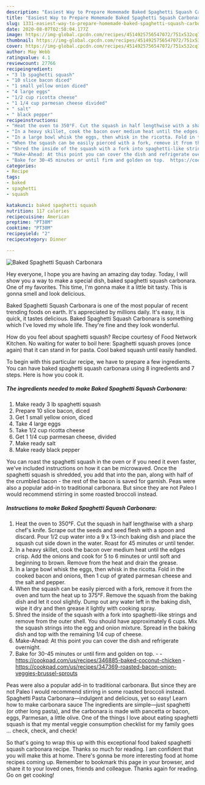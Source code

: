 ```yaml
---
description: "Easiest Way to Prepare Homemade Baked Spaghetti Squash Carbonara"
title: "Easiest Way to Prepare Homemade Baked Spaghetti Squash Carbonara"
slug: 1331-easiest-way-to-prepare-homemade-baked-spaghetti-squash-carbonara
date: 2020-08-07T02:58:04.177Z
image: https://img-global.cpcdn.com/recipes/4514925756547072/751x532cq70/baked-spaghetti-squash-carbonara-recipe-main-photo.jpg
thumbnail: https://img-global.cpcdn.com/recipes/4514925756547072/751x532cq70/baked-spaghetti-squash-carbonara-recipe-main-photo.jpg
cover: https://img-global.cpcdn.com/recipes/4514925756547072/751x532cq70/baked-spaghetti-squash-carbonara-recipe-main-photo.jpg
author: May Webb
ratingvalue: 4.1
reviewcount: 27766
recipeingredient:
- "3 lb spaghetti squash"
- "10 slice bacon diced"
- "1 small yellow onion diced"
- "4 large eggs"
- "1/2 cup ricotta cheese"
- "1 1/4 cup parmesan cheese divided"
- " salt"
- " black pepper"
recipeinstructions:
- "Heat the oven to 350°F. Cut the squash in half lengthwise with a sharp chef&#39;s knife. Scrape out the seeds and seed flesh with a spoon and discard. Pour 1/2 cup water into a 9 x 13-inch baking dish and place the squash cut side down in the water. Roast for 45 minutes or until tender."
- "In a heavy skillet, cook the bacon over medium heat until the edges crisp. Add the onions and cook for 5 to 6 minutes or until soft and beginning to brown. Remove from the heat and drain the grease."
- "In a large bowl whisk the eggs, then whisk in the ricotta. Fold in the cooked bacon and onions, then 1 cup of grated parmesan cheese and the salt and pepper."
- "When the squash can be easily pierced with a fork, remove it from the oven and turn the heat up to 375°F. Remove the squash from the baking dish and let it cool slightly. Dump out any water left in the baking dish, wipe it dry and then grease it lightly with cooking spray."
- "Shred the inside of the squash with a fork into spaghetti-like strings and remove from the outer shell. You should have approximately 6 cups. Mix the squash strings into the egg and onion mixture. Spread in the baking dish and top with the remaining 1/4 cup of cheese."
- "Make-Ahead: At this point you can cover the dish and refrigerate overnight."
- "Bake for 30-45 minutes or until firm and golden on top.  https://cookpad.com/us/recipes/346885-baked-coconut-chicken https://cookpad.com/us/recipes/347369-roasted-bacon-onion-veggies-brussel-sprouts"
categories:
- Recipe
tags:
- baked
- spaghetti
- squash

katakunci: baked spaghetti squash 
nutrition: 117 calories
recipecuisine: American
preptime: "PT38M"
cooktime: "PT30M"
recipeyield: "2"
recipecategory: Dinner

---
```



![Baked Spaghetti Squash Carbonara](https://img-global.cpcdn.com/recipes/4514925756547072/751x532cq70/baked-spaghetti-squash-carbonara-recipe-main-photo.jpg)

Hey everyone, I hope you are having an amazing day today. Today, I will show you a way to make a special dish, baked spaghetti squash carbonara. One of my favorites. This time, I'm gonna make it a little bit tasty. This is gonna smell and look delicious.

Baked Spaghetti Squash Carbonara is one of the most popular of recent trending foods on earth. It's appreciated by millions daily. It's easy, it is quick, it tastes delicious. Baked Spaghetti Squash Carbonara is something which I've loved my whole life. They're fine and they look wonderful.

How do you feel about spaghetti squash? Recipe courtesy of Food Network Kitchen. No waiting for water to boil here: Spaghetti squash proves (once again) that it can stand in for pasta. Cool baked squash until easily handled.


To begin with this particular recipe, we have to prepare a few ingredients. You can have baked spaghetti squash carbonara using 8 ingredients and 7 steps. Here is how you cook it.

<!--inarticleads1-->

##### The ingredients needed to make Baked Spaghetti Squash Carbonara:

1. Make ready 3 lb spaghetti squash
1. Prepare 10 slice bacon, diced
1. Get 1 small yellow onion, diced
1. Take 4 large eggs
1. Take 1/2 cup ricotta cheese
1. Get 1 1/4 cup parmesan cheese, divided
1. Make ready  salt
1. Make ready  black pepper


You can roast the spaghetti squash in the oven or if you need it even faster, we&#39;ve included instructions on how it can be microwaved. Once the spaghetti squash is shredded, you add that into the pan, along with half of the crumbled bacon - the rest of the bacon is saved for garnish. Peas were also a popular add-in to traditional carbonara. But since they are not Paleo I would recommend stirring in some roasted broccoli instead. 

<!--inarticleads2-->

##### Instructions to make Baked Spaghetti Squash Carbonara:

1. Heat the oven to 350°F. Cut the squash in half lengthwise with a sharp chef&#39;s knife. Scrape out the seeds and seed flesh with a spoon and discard. Pour 1/2 cup water into a 9 x 13-inch baking dish and place the squash cut side down in the water. Roast for 45 minutes or until tender.
1. In a heavy skillet, cook the bacon over medium heat until the edges crisp. Add the onions and cook for 5 to 6 minutes or until soft and beginning to brown. Remove from the heat and drain the grease.
1. In a large bowl whisk the eggs, then whisk in the ricotta. Fold in the cooked bacon and onions, then 1 cup of grated parmesan cheese and the salt and pepper.
1. When the squash can be easily pierced with a fork, remove it from the oven and turn the heat up to 375°F. Remove the squash from the baking dish and let it cool slightly. Dump out any water left in the baking dish, wipe it dry and then grease it lightly with cooking spray.
1. Shred the inside of the squash with a fork into spaghetti-like strings and remove from the outer shell. You should have approximately 6 cups. Mix the squash strings into the egg and onion mixture. Spread in the baking dish and top with the remaining 1/4 cup of cheese.
1. Make-Ahead: At this point you can cover the dish and refrigerate overnight.
1. Bake for 30-45 minutes or until firm and golden on top. -  - https://cookpad.com/us/recipes/346885-baked-coconut-chicken - https://cookpad.com/us/recipes/347369-roasted-bacon-onion-veggies-brussel-sprouts


Peas were also a popular add-in to traditional carbonara. But since they are not Paleo I would recommend stirring in some roasted broccoli instead. Spaghetti Pasta Carbonara—indulgent and delicious, yet so easy! Learn how to make carbonara sauce The ingredients are simple—just spaghetti (or other long pasta), and the carbonara is made with pancetta or bacon, eggs, Parmesan, a little olive. One of the things I love about eating spaghetti squash is that my mental veggie consumption checklist for my family goes … check, check, and check! 

So that's going to wrap this up with this exceptional food baked spaghetti squash carbonara recipe. Thanks so much for reading. I am confident that you will make this at home. There's gonna be more interesting food at home recipes coming up. Remember to bookmark this page in your browser, and share it to your loved ones, friends and colleague. Thanks again for reading. Go on get cooking!
